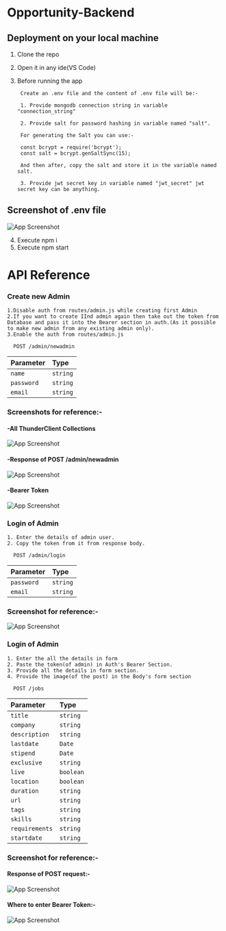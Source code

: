 
# Opportunity-Backend




## Deployment on your local machine

1. Clone the repo
2. Open it in any ide(VS Code) 
3. Before running the app

        Create an .env file and the content of .env file will be:-

        1. Provide mongodb connection string in variable "connection_string"

        2. Provide salt for password hashing in variable named "salt".

        For generating the Salt you can use:-

        const bcrypt = require('bcrypt'); 
        const salt = bcrypt.genSaltSync(15);

        And then after, copy the salt and store it in the variable named salt.

        3. Provide jwt secret key in variable named "jwt_secret" jwt secret key can be anything.

## Screenshot of .env file

![App Screenshot](https://github.com/RajavJain/opportunity-backend/blob/master/static/img/1.png?raw=true)
        
        

4. Execute npm i
5. Execute npm start 


# API Reference

### Create new Admin

    1.Disable auth from routes/admin.js while creating first Admin
    2.If you want to create IInd admin again then take out the token from Database and pass it into the Bearer section in auth.(As it possible to make new admin from any existing admin only).
    3.Enable the auth from routes/admin.js

```http
  POST /admin/newadmin
```

| Parameter     | Type     | 
| :--------     | :------- | 
| `name`        | `string` | 
| `password`    | `string` | 
| `email`       | `string` | 

### Screenshots for reference:-

#### -All ThunderClient Collections

![App Screenshot](https://raw.githubusercontent.com/RajavJain/opportunity-backend/5ebecdd88fe200c575d02de7d01d27f75831c979/static/img/ThunderClient.png)

#### -Response of  POST /admin/newadmin

![App Screenshot](https://raw.githubusercontent.com/RajavJain/opportunity-backend/5ebecdd88fe200c575d02de7d01d27f75831c979/static/img/2.png)

#### -Bearer Token 

![App Screenshot](https://raw.githubusercontent.com/RajavJain/opportunity-backend/5ebecdd88fe200c575d02de7d01d27f75831c979/static/img/3.png)

        

### Login of Admin

    1. Enter the details of admin user.
    2. Copy the token from it from response body.

```http
  POST /admin/login
```

| Parameter     | Type     | 
| :--------     | :------- | 
| `password`    | `string` | 
| `email`       | `string` | 

### Screenshot for reference:-

![App Screenshot](https://github.com/RajavJain/opportunity-backend/blob/master/static/img/4.png?raw=true)




### Login of Admin

    1. Enter the all the details in form
    2. Paste the token(of admin) in Auth's Bearer Section.
    3. Provide all the details in form section.
    4. Provide the image(of the post) in the Body's form section

```http
  POST /jobs
```

| Parameter     | Type     | 
| :--------     | :------- | 
| `title`    | `string` | 
| `company`       | `string` | 
| `description`       | `string` | 
| `lastdate`       | `Date` | 
| `stipend`       | `Date` | 
| `exclusive`       | `string` | 
| `live`       | `boolean` | 
| `location`       | `boolean` | 
| `duration`       | `string` | 
| `url`       | `string` | 
| `tags`       | `string` | 
| `skills`       | `string` | 
| `requirements`       | `string` | 
| `startdate`       | `string` | 




### Screenshot for reference:-

#### Response of POST request:-
![App Screenshot](https://github.com/RajavJain/opportunity-backend/blob/master/static/img/5.png?raw=true)

#### Where to enter Bearer Token:- 
![App Screenshot](https://github.com/RajavJain/opportunity-backend/blob/master/static/img/6.png?raw=true)

